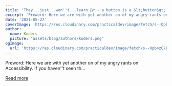 ```yaml
---
title: 'They...just...won''t...learn 🤦‍♂️ - a button is a &lt;button&gt;! [Series: Accessibility Rants]'
excerpt: 'Preword: Here we are with yet another on of my angry rants on Accessibility.   If you haven''t seen th...'
date: '2021-05-27'
coverImage: 'https://res.cloudinary.com/practicaldev/image/fetch/s--Opb4zC7P--/c_imagga_scale,f_auto,fl_progressive,h_420,q_auto,w_1000/https://dev-to-uploads.s3.amazonaws.com/uploads/articles/ns5ehkmbdf6ome5crc3z.jpg'
author:
  name: Koders
  picture: "assets/blog/authors/koders.png"
ogImage:
  url: 'https://res.cloudinary.com/practicaldev/image/fetch/s--Opb4zC7P--/c_imagga_scale,f_auto,fl_progressive,h_420,q_auto,w_1000/https://dev-to-uploads.s3.amazonaws.com/uploads/articles/ns5ehkmbdf6ome5crc3z.jpg'
---
```


Preword: Here we are with yet another on of my angry rants on Accessibility.   If you haven''t seen th...

[Read more](https://dev.to/inhuofficial/they-just-won-t-learn-a-button-is-a-lt-button-gt-accessibility-rants-k1b)
